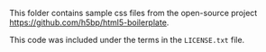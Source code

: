 This folder contains sample css files from the open-source project
https://github.com/h5bp/html5-boilerplate.

This code was included under the terms in the `LICENSE.txt` file.